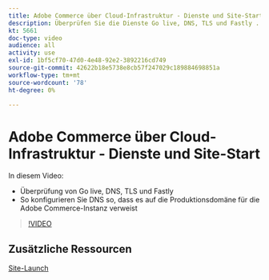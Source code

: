 ```yaml
---
title: Adobe Commerce über Cloud-Infrastruktur - Dienste und Site-Start
description: Überprüfen Sie die Dienste Go live, DNS, TLS und Fastly . Erfahren Sie, wie Sie DNS so konfigurieren, dass es auf die Produktionsdomäne für die Adobe Commerce-Instanz verweist.
kt: 5661
doc-type: video
audience: all
activity: use
exl-id: 1bf5cf70-47d0-4e48-92e2-3892216cd749
source-git-commit: 42622b18e5738e8cb57f247029c189884698851a
workflow-type: tm+mt
source-wordcount: '78'
ht-degree: 0%

---
```


# Adobe Commerce über Cloud-Infrastruktur - Dienste und Site-Start

In diesem Video:

- Überprüfung von Go live, DNS, TLS und Fastly
- So konfigurieren Sie DNS so, dass es auf die Produktionsdomäne für die Adobe Commerce-Instanz verweist

>[!VIDEO](https://video.tv.adobe.com/v/35697?quality=12&learn=on)

## Zusätzliche Ressourcen

[Site-Launch](https://devdocs.magento.com/cloud/live/live.html)

